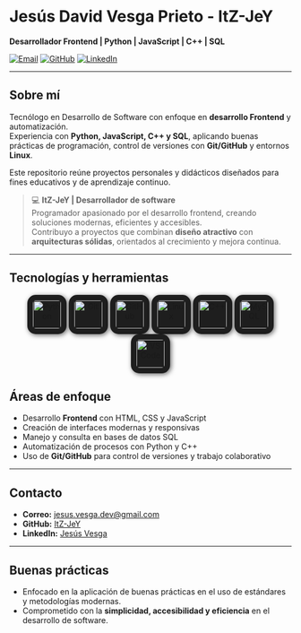 # Jesús David Vesga Prieto - ItZ-JeY

**Desarrollador Frontend | Python | JavaScript | C++ | SQL**

[![Email](https://img.shields.io/badge/Email-D14836?style=for-the-badge&logo=gmail&logoColor=white)](mailto:jesus.vesga.dev@gmail.com)
[![GitHub](https://img.shields.io/badge/GitHub-100000?style=for-the-badge&logo=github&logoColor=white)](https://github.com/ItZ-JeY)
[![LinkedIn](https://img.shields.io/badge/LinkedIn-0077B5?style=for-the-badge&logo=linkedin&logoColor=white)](https://linkedin.com/in/jesus-vesga)

---

## Sobre mí
Tecnólogo en Desarrollo de Software con enfoque en **desarrollo Frontend** y automatización.  
Experiencia con **Python, JavaScript, C++ y SQL**, aplicando buenas prácticas de programación, control de versiones con **Git/GitHub** y entornos **Linux**.  

Este repositorio reúne proyectos personales y didácticos diseñados para fines educativos y de aprendizaje continuo.

> 💻 **ItZ-JeY | Desarrollador de software**  
> Programador apasionado por el desarrollo frontend, creando soluciones modernas, eficientes y accesibles.  
> Contribuyo a proyectos que combinan **diseño atractivo** con **arquitecturas sólidas**, orientados al crecimiento y mejora continua.

---

##  Tecnologías y herramientas

<p align="center">
  <img src="https://cdn.jsdelivr.net/gh/devicons/devicon/icons/python/python-original.svg" 
       alt="Python" width="50" height="50" 
       style="background-color:#1e1e1e; padding:10px; border-radius:15px; box-shadow: 2px 2px 8px rgba(0,0,0,0.6);"/>
  <img src="https://cdn.jsdelivr.net/gh/devicons/devicon/icons/git/git-original.svg" 
       alt="Git" width="50" height="50" 
       style="background-color:#1e1e1e; padding:10px; border-radius:15px; box-shadow: 2px 2px 8px rgba(0,0,0,0.6);"/>
  <img src="https://cdn.jsdelivr.net/gh/devicons/devicon/icons/github/github-original.svg" 
       alt="GitHub" width="50" height="50" 
       style="background-color:#1e1e1e; padding:10px; border-radius:15px; box-shadow: 2px 2px 8px rgba(0,0,0,0.6);"/>
  <img src="https://cdn.jsdelivr.net/gh/devicons/devicon/icons/linux/linux-original.svg" 
       alt="Linux" width="50" height="50" 
       style="background-color:#1e1e1e; padding:10px; border-radius:15px; box-shadow: 2px 2px 8px rgba(0,0,0,0.6);"/>
  <img src="https://cdn.jsdelivr.net/gh/devicons/devicon/icons/cplusplus/cplusplus-original.svg" 
       alt="C++" width="50" height="50" 
       style="background-color:#1e1e1e; padding:10px; border-radius:15px; box-shadow: 2px 2px 8px rgba(0,0,0,0.6);"/>
  <img src="https://cdn.jsdelivr.net/gh/devicons/devicon/icons/mysql/mysql-original.svg" 
       alt="MySQL" width="50" height="50" 
       style="background-color:#1e1e1e; padding:10px; border-radius:15px; box-shadow: 2px 2px 8px rgba(0,0,0,0.6);"/>
  <img src="https://cdn.jsdelivr.net/gh/devicons/devicon/icons/vscode/vscode-original.svg" 
       alt="VS Code" width="50" height="50" 
       style="background-color:#1e1e1e; padding:10px; border-radius:15px; box-shadow: 2px 2px 8px rgba(0,0,0,0.6);"/>
</p>

##  Áreas de enfoque

- Desarrollo **Frontend** con HTML, CSS y JavaScript  
- Creación de interfaces modernas y responsivas  
- Manejo y consulta en bases de datos SQL  
- Automatización de procesos con Python y C++  
- Uso de **Git/GitHub** para control de versiones y trabajo colaborativo  

---

##  Contacto

- **Correo:** [jesus.vesga.dev@gmail.com](mailto:jesus.vesga.dev@gmail.com)  
- **GitHub:** [ItZ-JeY](https://github.com/ItZ-JeY)  
- **LinkedIn:** [Jesús Vesga](https://linkedin.com/in/jesus-vesga)  

---

##  Buenas prácticas

- Enfocado en la aplicación de buenas prácticas en el uso de estándares y metodologías modernas.  
- Comprometido con la **simplicidad, accesibilidad y eficiencia** en el desarrollo de software.  
